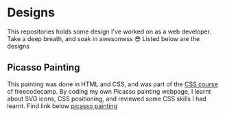 # Designs
This repositories holds some design I've worked on as a web developer. Take a deep breath, and soak in awesomess :sunglasses:
Listed below are the designs

## Picasso Painting
This painting was done in HTML and CSS, and was part of the [CSS course](https://www.freecodecamp.org/learn/2022/responsive-web-design/#learn-intermediate-css-by-building-a-picasso-painting) of freecodecamp. By coding my own Picasso painting webpage, I learnt about SVG icons, CSS positioning, and reviewed some CSS skills I had learnt. Find link below
[picasso painting](#)